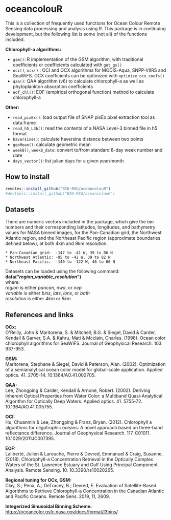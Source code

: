# oceancolouR

This is a collection of frequently used functions for Ocean Colour Remote Sensing data processing and analysis using R.
This package is in continuing development, but the following list is some (not all) of the functions included.

**Chlorophyll-a algorithms:**

* `gsm()`: R implementation of the GSM algorithm, with traditional coefficients or coefficients calculated with `get_gs()`
* `oci()`, `ocx()` : OCI and OCX algorithms for MODIS-Aqua, SNPP-VIIRS and SeaWiFS. OCX coefficients can be optimized with `optimize_ocx_coefs()`
* `qaa()`: QAA algorithm (v6) to calculate chlorophyll-a as well as phytoplankton absorption coefficients
* `eof_chl()`: EOF (empirical orthogonal function) method to calculate chlorophyll-a  

**Other:** 

* `read_pixEx()`: load output file of SNAP pixEx pixel extraction tool as data.frame
* `read_h5_L3b()`: read the contents of a NASA Level-3 binned file in h5 format
* `haversine()`: calculate haversine distance between two points
* `geoMean()`: calculate geometric mean
* `week8()`, `week8_date`: convert to/from standard 8-day week number and date
* `days_vector()`: list julian days for a given year/month


## How to install

``` r
remotes::install_github("BIO-RSG/oceancolouR")
#devtools::install_github("BIO-RSG/oceancolouR")
```

## Datasets

There are numeric vectors included in the package, which give the bin numbers and their corresponding latitudes, longitudes, and bathymetry values for NASA binned images, for the Pan-Canadian grid, the Northwest Atlantic region, and the Northeast Pacific region (approximate boundaries defined below), at both 4km and 9km resolution.  

    * Pan-Canadian grid:  -147 to -41 W, 39 to 86 N  
    * Northwest Atlantic: -95 to -42 W, 39 to 82 N  
    * Northeast Pacific:  -140 to -122 W, 46 to 60 N  

Datasets can be loaded using the following command:  
__data("*region_variable_resolution*")__  
where:  
    *region* is either *pancan*, *nwa*, or *nep*  
    *variable* is either *bins*, *lats*, *lons*, or *bath*  
    *resolution* is either *4km* or *9km*  

## References and links

**OCx:**  
O'Reilly, John & Maritorena, S. & Mitchell, B.G. & Siegel, David & Carder, Kendall & Garver, S.A. & Kahru, Mati & Mcclain, Charles. (1998). Ocean color chlorophyll algorithms for SeaWiFS. Journal of Geophysical Research. 103. 937-953.  

**GSM:**  
Maritorena, Stephane & Siegel, David & Peterson, Alan. (2002). Optimization of a semianalytical ocean color model for global-scale application. Applied optics. 41. 2705-14. 10.1364/AO.41.002705.  

**QAA:**  
Lee, Zhongping & Carder, Kendall & Arnone, Robert. (2002). Deriving Inherent Optical Properties from Water Color: a Multiband Quasi-Analytical Algorithm for Optically Deep Waters. Applied optics. 41. 5755-72. 10.1364/AO.41.005755.  

**OCI:**  
Hu, Chuanmin & Lee, Zhongping & Franz, Bryan. (2012). Chlorophyll a algorithms for oligotrophic oceans: A novel approach based on three-band reflectance difference. Journal of Geophysical Research. 117. C01011. 10.1029/2011JC007395.  

**EOF:**  
Laliberté, Julien & Larouche, Pierre & Devred, Emmanuel & Craig, Susanne. (2018). Chlorophyll-a Concentration Retrieval in the Optically Complex Waters of the St. Lawrence Estuary and Gulf Using Principal Component Analysis. Remote Sensing. 10. 10.3390/rs10020265.  

**Regional tuning for OCx, GSM:**  
Clay, S.; Pena, A.; DeTracey, B.; Devred, E. Evaluation of Satellite-Based Algorithms to Retrieve Chlorophyll-a Concentration in the Canadian Atlantic and Pacific Oceans. Remote Sens. 2019, 11, 2609.  

**Integerized Sinusoidal Binning Scheme:**  
https://oceancolor.gsfc.nasa.gov/docs/format/l3bins/  



